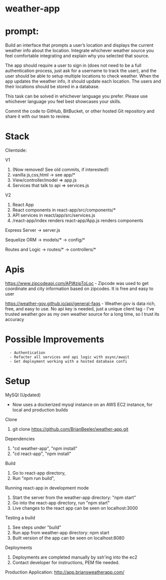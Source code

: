# weather-app

# prompt:

Build an interface that prompts a user’s location and displays the current weather info about the location. Integrate whichever weather source you feel comfortable integrating and explain why you selected that source.

The app should require a user to sign in (does not need to be a full authentication process, just ask for a username to track the user), and the user should be able to setup multiple locations to check weather. When the app updates the weather info, it should update each location. The users and their locations should be stored in a database.

This task can be solved in whichever language you prefer. Please use whichever language you feel best showcases your skills.

Commit the code to GitHub, BitBucket, or other hosted Git repository and share it with our team to review.


# Stack

Clientside:

V1
1.    (Now removed! See old commits, if interested!)
2.    vanilla js,css,html -> see app/*  
3.    View/controller/model => app.js
4.    Services that talk to api => services.js

V2 
1. React App
2. React components in react-app/src/components/*
3. API services in react/app/src/services.js
4. /react-app/index renders react-app/App.js renders components

Express Server 
      -> server.js

Sequelize ORM 
      -> models/*
      -> config/*

Routes and Logic
      -> routes/*
      -> controllers/*


# Apis

https://www.zipcodeapi.com/API#zipToLoc 
      - Zipcode was used to get coordinate and city information
        based on zipcodes. It is free and easy to user

https://weather-gov.github.io/api/general-faqs
      - Weather.gov is data rich, free, and easy to use. No api
        key is needed, just a unique client tag
      - I've trusted weather.gov as my own weather source for a long time, so I trust its accuracy

# Possible Improvements
      - Authentication
      - Refacter all services and api logic with async/await
      - Get deployment working with a hosted database confi
      

# Setup

MySQl (Updated)

- Now uses a dockerized mysql instance on an AWS EC2 instance, for local and production builds


Clone
1. git clone https://github.com/BrianBeeler/weather-app.git

Dependencies
1. "cd weather-app", "npm install"
2. "cd react-app", "npm install" 

Build
1. Go to react-app directory,
2. Run "npm run build",

Running react-app in development mode
1. Start the server from the weather-app directory: "npm start"
2. Go into the react-app directory, run "npm start"
3. Live changes to the react app can be seen on localhost:3000

Testing a build
1. See steps under "build"
2. Run app from weather-app directory: npm start
3. Built version of the app can be seen on localhost:8080


Deployments
1. Deployments are completed manually by ssh'ing into the ec2
2. Contact developer for instructions, PEM file needed.

Production Application:
http://app.briansweatherapp.com/